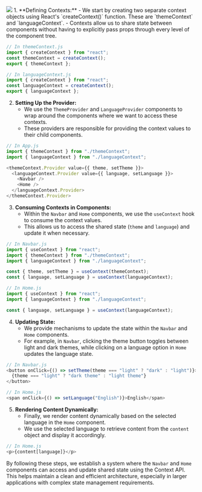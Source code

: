 <img src="https://res.cloudinary.com/dl26pbek4/image/upload/v1678269129/cn-gifs/dialect-app_ftq0sd.gif"/>
1. **Defining Contexts:**
   - We start by creating two separate context objects using React's `createContext()` function. These are `themeContext` and `languageContext`.
   - Contexts allow us to share state between components without having to explicitly pass props through every level of the component tree.

```javascript
// In themeContext.js
import { createContext } from "react";
const themeContext = createContext();
export { themeContext };

// In languageContext.js
import { createContext } from "react";
const languageContext = createContext();
export { languageContext };
```

2. **Setting Up the Provider:**
   - We use the `ThemeProvider` and `LanguageProvider` components to wrap around the components where we want to access these contexts.
   - These providers are responsible for providing the context values to their child components.

```javascript
// In App.js
import { themeContext } from "./themeContext";
import { languageContext } from "./languageContext";

<themeContext.Provider value={{ theme, setTheme }}>
  <languageContext.Provider value={{ language, setLanguage }}>
    <Navbar />
    <Home />
  </languageContext.Provider>
</themeContext.Provider>
```

3. **Consuming Contexts in Components:**
   - Within the `Navbar` and `Home` components, we use the `useContext` hook to consume the context values.
   - This allows us to access the shared state (`theme` and `language`) and update it when necessary.

```javascript
// In Navbar.js
import { useContext } from "react";
import { themeContext } from "./themeContext";
import { languageContext } from "./languageContext";

const { theme, setTheme } = useContext(themeContext);
const { language, setLanguage } = useContext(languageContext);

// In Home.js
import { useContext } from "react";
import { languageContext } from "./languageContext";

const { language, setLanguage } = useContext(languageContext);
```

4. **Updating State:**
   - We provide mechanisms to update the state within the `Navbar` and `Home` components.
   - For example, in `Navbar`, clicking the theme button toggles between light and dark themes, while clicking on a language option in `Home` updates the language state.

```javascript
// In Navbar.js
<button onClick={() => setTheme(theme === "light" ? "dark" : "light")}>
  {theme === "light" ? "dark theme" : "light theme"}
</button>

// In Home.js
<span onClick={() => setLanguage("English")}>English</span>
```

5. **Rendering Content Dynamically:**
   - Finally, we render content dynamically based on the selected language in the `Home` component.
   - We use the selected language to retrieve content from the `content` object and display it accordingly.

```javascript
// In Home.js
<p>{content[language]}</p>
```

By following these steps, we establish a system where the `Navbar` and `Home` components can access and update shared state using the Context API. This helps maintain a clean and efficient architecture, especially in larger applications with complex state management requirements.
